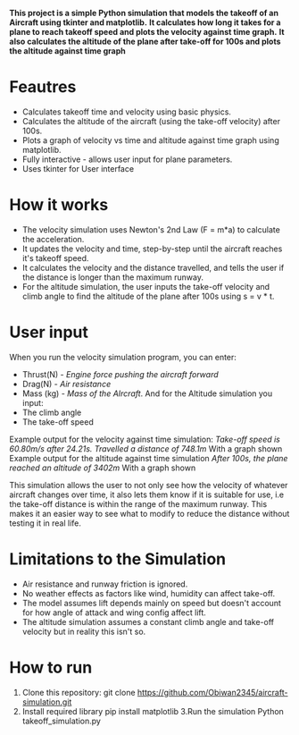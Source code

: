 **This project is a simple Python simulation that models the takeoff of an Aircraft using tkinter and matplotlib.**
**It calculates how long it takes for a plane to reach takeoff speed and plots the velocity against time graph.**
**It also calculates the altitude of the plane after take-off for 100s and plots the altitude against time graph**

# Feautres
- Calculates takeoff time and velocity using basic physics.
- Calculates the altitude of the aircraft (using the take-off velocity) after 100s.
- Plots a graph of velocity vs time and altitude against time graph using matplotlib.
- Fully interactive - allows user input for plane parameters.
- Uses tkinter for User interface

# How it works
- The velocity simulation uses Newton's 2nd Law (F = m*a) to calculate the acceleration.
- It updates the velocity and time, step-by-step until the aircraft reaches it's takeoff speed.
- It calculates the velocity and the distance travelled, and tells the user if the distance is longer than the maximum runway.
- For the altitude simulation, the user inputs the take-off velocity and climb angle to find the altitude of the plane after 100s using s = v * t.

# User input
When you run the velocity simulation program, you can enter:
- Thrust(N) - *Engine force pushing the aircraft forward*
- Drag(N) - *Air resistance*
- Mass (kg) - *Mass of the AIrcraft*.
And for the Altitude simulation you input:
- The climb angle
- The take-off speed

Example output for the velocity against time simulation: *Take-off speed is 60.80m/s after 24.21s. Travelled a distance of 748.1m* With a graph shown
Example output for the altitude against time simulation *After 100s, the plane reached an altitude of 3402m* With a graph shown

This simulation allows the user to not only see how the velocity of whatever aircraft changes over time, it also lets them know if it is suitable for use, i.e the take-off distance is within the range of the maximum runway. This makes it an easier way to see what to modify to reduce the distance without testing it in real life.

# Limitations to the Simulation
- Air resistance and runway friction is ignored.
- No weather effects as factors like wind, humidity can affect take-off.
- The model assumes lift depends mainly on speed but doesn't account for how angle of attack and wing config affect lift.
- The altitude simulation assumes a constant climb angle and take-off velocity but in reality this isn't so.

# How to run
1. Clone this repository:
git clone https://github.com/Obiwan2345/aircraft-simulation.git
2. Install required library
pip install matplotlib
3.Run the simulation
Python takeoff_simulation.py
